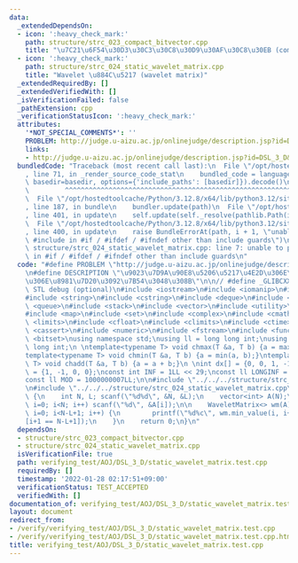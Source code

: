 ```yaml
---
data:
  _extendedDependsOn:
  - icon: ':heavy_check_mark:'
    path: structure/strc_023_compact_bitvector.cpp
    title: "\u7C21\u6F54\u30D3\u30C3\u30C8\u30D9\u30AF\u30C8\u30EB (compact bit vector)"
  - icon: ':heavy_check_mark:'
    path: structure/strc_024_static_wavelet_matrix.cpp
    title: "Wavelet \u884C\u5217 (wavelet matrix)"
  _extendedRequiredBy: []
  _extendedVerifiedWith: []
  _isVerificationFailed: false
  _pathExtension: cpp
  _verificationStatusIcon: ':heavy_check_mark:'
  attributes:
    '*NOT_SPECIAL_COMMENTS*': ''
    PROBLEM: http://judge.u-aizu.ac.jp/onlinejudge/description.jsp?id=DSL_3_D&lang=ja
    links:
    - http://judge.u-aizu.ac.jp/onlinejudge/description.jsp?id=DSL_3_D&lang=ja
  bundledCode: "Traceback (most recent call last):\n  File \"/opt/hostedtoolcache/Python/3.12.8/x64/lib/python3.12/site-packages/onlinejudge_verify/documentation/build.py\"\
    , line 71, in _render_source_code_stat\n    bundled_code = language.bundle(stat.path,\
    \ basedir=basedir, options={'include_paths': [basedir]}).decode()\n          \
    \         ^^^^^^^^^^^^^^^^^^^^^^^^^^^^^^^^^^^^^^^^^^^^^^^^^^^^^^^^^^^^^^^^^^^^^^^^^^^^^^^^^\n\
    \  File \"/opt/hostedtoolcache/Python/3.12.8/x64/lib/python3.12/site-packages/onlinejudge_verify/languages/cplusplus.py\"\
    , line 187, in bundle\n    bundler.update(path)\n  File \"/opt/hostedtoolcache/Python/3.12.8/x64/lib/python3.12/site-packages/onlinejudge_verify/languages/cplusplus_bundle.py\"\
    , line 401, in update\n    self.update(self._resolve(pathlib.Path(included), included_from=path))\n\
    \  File \"/opt/hostedtoolcache/Python/3.12.8/x64/lib/python3.12/site-packages/onlinejudge_verify/languages/cplusplus_bundle.py\"\
    , line 400, in update\n    raise BundleErrorAt(path, i + 1, \"unable to process\
    \ #include in #if / #ifdef / #ifndef other than include guards\")\nonlinejudge_verify.languages.cplusplus_bundle.BundleErrorAt:\
    \ structure/strc_024_static_wavelet_matrix.cpp: line 7: unable to process #include\
    \ in #if / #ifdef / #ifndef other than include guards\n"
  code: "#define PROBLEM \"http://judge.u-aizu.ac.jp/onlinejudge/description.jsp?id=DSL_3_D&lang=ja\"\
    \n#define DESCRIPTION \"\u9023\u7D9A\u90E8\u5206\u5217\u4E2D\u306E\u6700\u5C0F\
    \u306E\u8981\u7D20\u3092\u7B54\u3048\u308B\"\n\n// #define _GLIBCXX_DEBUG // for\
    \ STL debug (optional)\n#include <iostream>\n#include <iomanip>\n#include <cstdio>\n\
    #include <string>\n#include <cstring>\n#include <deque>\n#include <list>\n#include\
    \ <queue>\n#include <stack>\n#include <vector>\n#include <utility>\n#include <algorithm>\n\
    #include <map>\n#include <set>\n#include <complex>\n#include <cmath>\n#include\
    \ <limits>\n#include <cfloat>\n#include <climits>\n#include <ctime>\n#include\
    \ <cassert>\n#include <numeric>\n#include <fstream>\n#include <functional>\n#include\
    \ <bitset>\nusing namespace std;\nusing ll = long long int;\nusing int64 = long\
    \ long int;\n \ntemplate<typename T> void chmax(T &a, T b) {a = max(a, b);}\n\
    template<typename T> void chmin(T &a, T b) {a = min(a, b);}\ntemplate<typename\
    \ T> void chadd(T &a, T b) {a = a + b;}\n \nint dx[] = {0, 0, 1, -1};\nint dy[]\
    \ = {1, -1, 0, 0};\nconst int INF = 1LL << 29;\nconst ll LONGINF = 1LL << 60;\n\
    const ll MOD = 1000000007LL;\n\n#include \"../../../structure/strc_023_compact_bitvector.cpp\"\
    \n#include \"../../../structure/strc_024_static_wavelet_matrix.cpp\"\n\nint main()\
    \ {\n    int N, L; scanf(\"%d%d\", &N, &L);\n    vector<int> A(N);\n    for(int\
    \ i=0; i<N; i++) scanf(\"%d\", &A[i]);\n\n    WaveletMatrix<> wm(A);\n    for(int\
    \ i=0; i<N-L+1; i++) {\n        printf(\"%d%c\", wm.min_value(i, i+L), \" \\n\"\
    [i+1 == N-L+1]);\n    }\n    return 0;\n}\n"
  dependsOn:
  - structure/strc_023_compact_bitvector.cpp
  - structure/strc_024_static_wavelet_matrix.cpp
  isVerificationFile: true
  path: verifying_test/AOJ/DSL_3_D/static_wavelet_matrix.test.cpp
  requiredBy: []
  timestamp: '2022-01-28 02:17:51+09:00'
  verificationStatus: TEST_ACCEPTED
  verifiedWith: []
documentation_of: verifying_test/AOJ/DSL_3_D/static_wavelet_matrix.test.cpp
layout: document
redirect_from:
- /verify/verifying_test/AOJ/DSL_3_D/static_wavelet_matrix.test.cpp
- /verify/verifying_test/AOJ/DSL_3_D/static_wavelet_matrix.test.cpp.html
title: verifying_test/AOJ/DSL_3_D/static_wavelet_matrix.test.cpp
---
```

